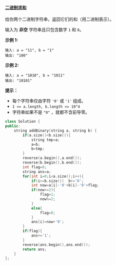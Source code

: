 #### [二进制求和](https://leetcode-cn.com/problems/add-binary/)

给你两个二进制字符串，返回它们的和（用二进制表示）。

输入为 **非空** 字符串且只包含数字 `1` 和 `0`。

 

**示例 1:**

```
输入: a = "11", b = "1"
输出: "100"
```

**示例 2:**

```
输入: a = "1010", b = "1011"
输出: "10101"
```

 

**提示：**

- 每个字符串仅由字符 `'0'` 或 `'1'` 组成。
- `1 <= a.length, b.length <= 10^4`
- 字符串如果不是 `"0"` ，就都不含前导零。

```c++
class Solution {
public:
    string addBinary(string a, string b) {
        if(a.size()<b.size()){
            string tmp=a;
            a=b;
            b=tmp;
        }
        reverse(a.begin(),a.end());
        reverse(b.begin(),b.end());
        int flag=0;
        string ans=a;
        for(int i=0;i<a.size();i++){
            if(i>=b.size())  b+='0';
            int now=a[i]-'0'+b[i]-'0'+flag;
            if(now>=2){
                flag=1;
                now%=2;
            }
            else{
                flag=0;
            }
            ans[i]=now+'0';
        }
        if(flag){
            ans+='1';
        }
        reverse(ans.begin(),ans.end());
        return ans;
    }
};
```


